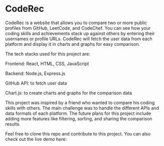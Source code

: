 # CodeRec

CodeRec is a website that allows you to compare two or more public profiles from GitHub, LeetCode, and CodeChef. You can see how your coding skills and achievements stack up against others by entering their usernames or profile URLs. CodeRec will fetch the user data from each platform and display it in charts and graphs for easy comparison.

The tech stacks used for this project are:

Frontend: React, HTML, CSS, JavaScript

Backend: Node.js, Express.js

GitHub API: to fetch user data

Chart.js: to create charts and graphs for the comparison data

This project was inspired by a friend who wanted to compare his coding skills with others. The main challenge was to handle the different APIs and data formats of each platform. The future plans for this project include adding more features like filtering, sorting, and sharing the comparison results.

Feel free to clone this repo and contribute to this project. You can also check out the live demo here: 
